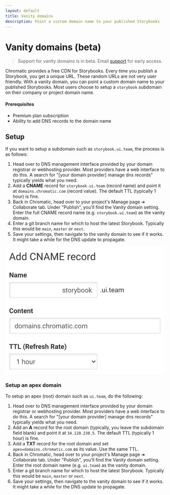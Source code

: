```yaml
---
layout: default
title: Vanity domains
description: Point a custom domain name to your published Storybooks
---
```


# Vanity domains (beta)

> Support for vanity domains is in beta. Email [support](mailto:support@chromatic.com) for early access.

Chromatic provides a free CDN for Storybooks. Every time you publish a Storybook, you get a unique URL. These random URLs are not very user friendly. With a vanity domain, you can point a custom domain name to your published Storybooks. Most users choose to setup a `storybook` subdomain on their company or project domain name.

#### Prerequisites

- Premium plan subscription
- Ability to add DNS records to the domain name

## Setup

If you want to setup a subdomain such as `storybook.ui.team`, the process is as follows:

1. Head over to DNS management interface provided by your domain registrar or webhosting provider. Most providers have a web interface to do this. A search for "[your domain provider] manage dns records" typically yields what you need.
2. Add a **CNAME** record for `storybook.ui.team` (record name) and point it at `domains.chromatic.com` (record value). The default TTL (typically 1 hour) is fine.
3. Back in Chromatic, head over to your project's Manage page ➔ Collaborate tab. Under "Publish", you'll find the Vanity domain setting. Enter the full CNAME record name (e.g. `storybook.ui.team`) as the vanity domain.
4. Enter a git branch name for which to host the latest Storybook. Typically this would be `main`, `master` or `next`.
5. Save your settings, then navigate to the vanity domain to see if it works. It might take a while for the DNS update to propagate.

![Add a CNAME record](img/add-cname-record.png)

### Setup an apex domain

To setup an apex (root) domain such as `ui.team`, do the following:

1. Head over to DNS management interface provided by your domain registrar or webhosting provider. Most providers have a web interface to do this. A search for "[your domain provider] manage dns records" typically yields what you need.
2. Add an **A** record for the root domain (typically, you leave the subdomain field blank) and point it at `34.120.230.5`. The default TTL (typically 1 hour) is fine.
3. Add a **TXT** record for the root domain and set `apex=domains.chromatic.com` as its value. Use the same TTL.
4. Back in Chromatic, head over to your project's Manage page ➔ Collaborate tab. Under "Publish", you'll find the Vanity domain setting. Enter the root domain name (e.g. `ui.team`) as the vanity domain.
5. Enter a git branch name for which to host the latest Storybook. Typically this would be `main`, `master` or `next`.
6. Save your settings, then navigate to the vanity domain to see if it works. It might take a while for the DNS update to propagate.
